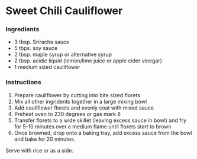 # Sweet Chili Cauliflower

### Ingredients

- 3 tbsp. Sriracha sauce
- 5 tbps. soy sauce
- 2 tbsp. maple syrup or alternative syrup
- 2 tbsp. acidic liquid (lemon/lime juice or apple cider vinegar)
- 1 medium sized cauliflower

### Instructions

1. Prepare cauliflower by cutting into bite sized florets 
2. Mix all other ingridents together in a large mixing bowl
3. Add cauliflower florets and evenly coat with mixed sauce
4. Preheat oven to 230 degrees or gas mark 8
5. Transfer florets to a wide skillet (leaving excess sauce in bowl) and fry for 5-10 minutes over a medium flame until florets start to brown
6. Once browned, drop onto a baking tray, add excess sauce from the bowl and bake for 20 minutes.

Serve with rice or as a side.